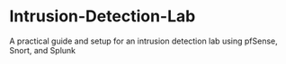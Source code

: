 # Intrusion-Detection-Lab
A practical guide and setup for an intrusion detection lab using pfSense, Snort, and Splunk
